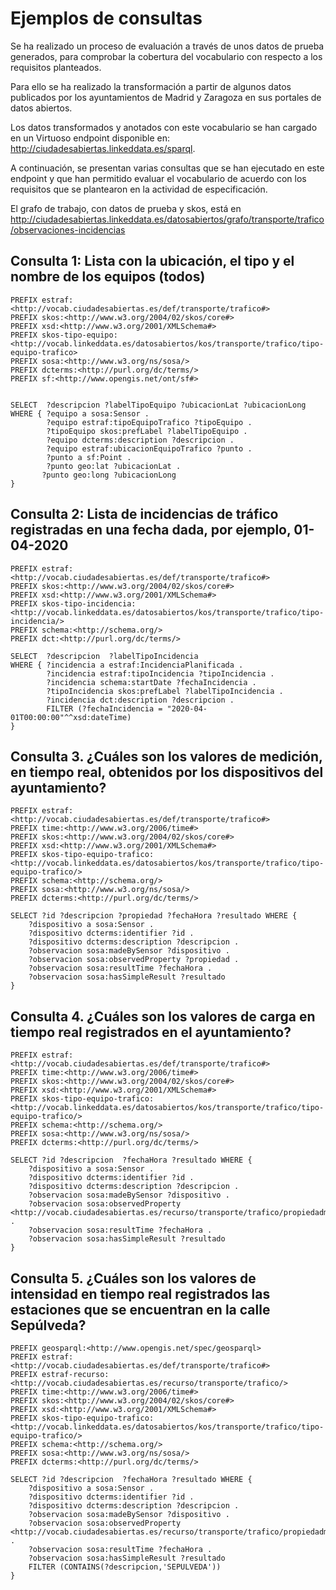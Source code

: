 # Ejemplos de consultas

Se ha realizado un proceso de evaluación a través de unos datos de prueba generados, para comprobar la cobertura del vocabulario con respecto a los requisitos planteados.

Para ello se ha realizado la transformación a partir de algunos datos publicados por los ayuntamientos de Madrid y Zaragoza en sus portales de datos abiertos.

Los datos transformados y anotados con este vocabulario se han cargado en un Virtuoso endpoint disponible en: http://ciudadesabiertas.linkeddata.es/sparql.

A continuación, se presentan varias consultas que se han ejecutado en este endpoint y que han permitido evaluar el vocabulario de acuerdo con los requisitos que se plantearon en la actividad de especificación. 

El grafo de trabajo, con datos de prueba y skos, está en http://ciudadesabiertas.linkeddata.es/datosabiertos/grafo/transporte/trafico/observaciones-incidencias

## Consulta 1: Lista con la ubicación, el tipo y el nombre de los equipos (todos)

```
PREFIX estraf:<http://vocab.ciudadesabiertas.es/def/transporte/trafico#>
PREFIX skos:<http://www.w3.org/2004/02/skos/core#>
PREFIX xsd:<http://www.w3.org/2001/XMLSchema#>
PREFIX skos-tipo-equipo:<http://vocab.linkeddata.es/datosabiertos/kos/transporte/trafico/tipo-equipo-trafico>
PREFIX sosa:<http://www.w3.org/ns/sosa/>
PREFIX dcterms:<http://purl.org/dc/terms/>
PREFIX sf:<http://www.opengis.net/ont/sf#>


SELECT  ?descripcion ?labelTipoEquipo ?ubicacionLat ?ubicacionLong  
WHERE { ?equipo a sosa:Sensor .
        ?equipo estraf:tipoEquipoTrafico ?tipoEquipo .
        ?tipoEquipo skos:prefLabel ?labelTipoEquipo .
        ?equipo dcterms:description ?descripcion .
        ?equipo estraf:ubicacionEquipoTrafico ?punto .
        ?punto a sf:Point .
        ?punto geo:lat ?ubicacionLat .
       ?punto geo:long ?ubicacionLong
}
```

## Consulta 2: Lista de incidencias de tráfico registradas en una fecha dada, por ejemplo, 01-04-2020

```
PREFIX estraf:<http://vocab.ciudadesabiertas.es/def/transporte/trafico#>
PREFIX skos:<http://www.w3.org/2004/02/skos/core#>
PREFIX xsd:<http://www.w3.org/2001/XMLSchema#>
PREFIX skos-tipo-incidencia:<http://vocab.linkeddata.es/datosabiertos/kos/transporte/trafico/tipo-incidencia/>
PREFIX schema:<http://schema.org/>
PREFIX dct:<http://purl.org/dc/terms/>

SELECT  ?descripcion  ?labelTipoIncidencia  
WHERE { ?incidencia a estraf:IncidenciaPlanificada .
        ?incidencia estraf:tipoIncidencia ?tipoIncidencia .
        ?incidencia schema:startDate ?fechaIncidencia .
        ?tipoIncidencia skos:prefLabel ?labelTipoIncidencia .
        ?incidencia dct:description ?descripcion .
        FILTER (?fechaIncidencia = "2020-04-01T00:00:00"^^xsd:dateTime) 
}
```

## Consulta 3. ¿Cuáles son los valores de medición, en tiempo real, obtenidos por los dispositivos del ayuntamiento?

```
PREFIX estraf:<http://vocab.ciudadesabiertas.es/def/transporte/trafico#>
PREFIX time:<http://www.w3.org/2006/time#>
PREFIX skos:<http://www.w3.org/2004/02/skos/core#>
PREFIX xsd:<http://www.w3.org/2001/XMLSchema#>
PREFIX skos-tipo-equipo-trafico:<http://vocab.linkeddata.es/datosabiertos/kos/transporte/trafico/tipo-equipo-trafico/>
PREFIX schema:<http://schema.org/>
PREFIX sosa:<http://www.w3.org/ns/sosa/>
PREFIX dcterms:<http://purl.org/dc/terms/>

SELECT ?id ?descripcion ?propiedad ?fechaHora ?resultado WHERE {
	?dispositivo a sosa:Sensor .
	?dispositivo dcterms:identifier ?id .
	?dispositivo dcterms:description ?descripcion .
	?observacion sosa:madeBySensor ?dispositivo .
	?observacion sosa:observedProperty ?propiedad .
	?observacion sosa:resultTime ?fechaHora .
	?observacion sosa:hasSimpleResult ?resultado
}
```
## Consulta 4. ¿Cuáles son los valores de carga en tiempo real registrados en el ayuntamiento?

```
PREFIX estraf:<http://vocab.ciudadesabiertas.es/def/transporte/trafico#>
PREFIX time:<http://www.w3.org/2006/time#>
PREFIX skos:<http://www.w3.org/2004/02/skos/core#>
PREFIX xsd:<http://www.w3.org/2001/XMLSchema#>
PREFIX skos-tipo-equipo-trafico:<http://vocab.linkeddata.es/datosabiertos/kos/transporte/trafico/tipo-equipo-trafico/>
PREFIX schema:<http://schema.org/>
PREFIX sosa:<http://www.w3.org/ns/sosa/>
PREFIX dcterms:<http://purl.org/dc/terms/>

SELECT ?id ?descripcion  ?fechaHora ?resultado WHERE {
	?dispositivo a sosa:Sensor .
	?dispositivo dcterms:identifier ?id .
	?dispositivo dcterms:description ?descripcion .
	?observacion sosa:madeBySensor ?dispositivo .
	?observacion sosa:observedProperty <http://vocab.ciudadesabiertas.es/recurso/transporte/trafico/propiedadmediciontrafico/carga> .
	?observacion sosa:resultTime ?fechaHora .
	?observacion sosa:hasSimpleResult ?resultado
}

```

## Consulta 5. ¿Cuáles son los valores de intensidad en tiempo real registrados las estaciones que se encuentran en la calle Sepúlveda?

```
PREFIX geosparql:<http://www.opengis.net/spec/geosparql>
PREFIX estraf:<http://vocab.ciudadesabiertas.es/def/transporte/trafico#>
PREFIX estraf-recurso:<http://vocab.ciudadesabiertas.es/recurso/transporte/trafico/>
PREFIX time:<http://www.w3.org/2006/time#>
PREFIX skos:<http://www.w3.org/2004/02/skos/core#>
PREFIX xsd:<http://www.w3.org/2001/XMLSchema#>
PREFIX skos-tipo-equipo-trafico:<http://vocab.linkeddata.es/datosabiertos/kos/transporte/trafico/tipo-equipo-trafico/>
PREFIX schema:<http://schema.org/>
PREFIX sosa:<http://www.w3.org/ns/sosa/>
PREFIX dcterms:<http://purl.org/dc/terms/>

SELECT ?id ?descripcion  ?fechaHora ?resultado WHERE {
	?dispositivo a sosa:Sensor .
	?dispositivo dcterms:identifier ?id .
	?dispositivo dcterms:description ?descripcion .
	?observacion sosa:madeBySensor ?dispositivo .
	?observacion sosa:observedProperty <http://vocab.ciudadesabiertas.es/recurso/transporte/trafico/propiedadmediciontrafico/intensidad> .
	?observacion sosa:resultTime ?fechaHora .
	?observacion sosa:hasSimpleResult ?resultado
	FILTER (CONTAINS(?descripcion,'SEPULVEDA'))
}
```
